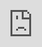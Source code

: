 ```yaml
---
title: Brisbane Valley Rail Trail
shortTitle: Brisbane Valley Trail
description: The Brisbane Valley Rail Trail (or BVRT) is a 161 km off-road bike trail following the route of the old Brisbane Valley rail line, and is the longest trail in the country.
fbComments: http://briscycle.com/day-trips/brisbane-valley-rail-trail
thumb:
  image: /day-trips/brisbane-valley-rail-trail/thumb
layout: page
related: day-trips
geo:
  colour: "#754d1d"
  geojsonUrl: /day-trips/brisbane-valley-rail-trail/bvrt.geo.json
  googleMaps: https://www.google.com/maps/dir/Ipswich,+Bell+St,+Ipswich+QLD+4305/-26.8440389,152.2757427/yarraman/@-27.2225371,152.0913838,10z/data=!3m1!4b1!4m15!4m14!1m5!1m1!1s0x6b96b4463e1862c7:0x1d02a35bea338e90!2m2!1d152.7603845!2d-27.612927!1m0!1m5!1m1!1s0x6b95c84dfaba9cb9:0x400eef17f20bfd0!2m2!1d151.98132!2d-26.8411601!3e1
tags:
  - day-trips
  - rail-trails
  - gravel
  - nature
---
```


The Brisbane Valley Rail Trail (or BVRT) is a 161 km off-road bike trail following the route of the old Brisbane Valley rail line, It is the longest trail in the country.

Explore some of Queensland’s most unique country towns with a wide range of heritage-listed buildings, historic remains, galleries and attractions. Whether going solo, in a group or with the family there is something for everyone.

The trail follows the gentle grade of the old rail line through the Brisbane Valley, including through historic tunnels and fording creeks where old bridges couldn't be maintained. During heavy weather some sections of the trail may be closed.

The trail was constructed in stages between 1996, and was finally finished in 2018.

{% ad %}

## Brisbane Valley Rail Trail accommodation

Even though the trail from start to finish is a multi-day affair, wild camping is not legal along the BVRT.

There are paid campsites or hotels in most towns along the trail. Many towns on the northern section also have free camps if you plan to pitch your tent.

Be sure to plan your journey in advance to avoid potential surprises.

## Brisbane Valley Rail Trail adventures

> Queensland's Greatest Rail Trail is open all year round. Really close to Brisbane, it's all off-road and traffic free, just South East Queensland's big skies and distinctive landscapes to enjoy.
>
> Come and experience for yourself why thousands of people love exploring the Brisbane Valley Rail Trail at a leisurely pace on bicycle, on horseback or on foot. Get a group of friends together and come and find out what Queensland country all about.

For more information, check out the [www.brisbanevalleyrailtrail.com.au](https://www.brisbanevalleyrailtrail.com.au) website.

<div class="video"><iframe src="https://player.vimeo.com/video/684071272?byline=0&portrait=0" style="position:absolute;top:0;left:0;width:100%;height:100%;" frameborder="0" allow="autoplay; fullscreen" allowfullscreen></iframe></div>
